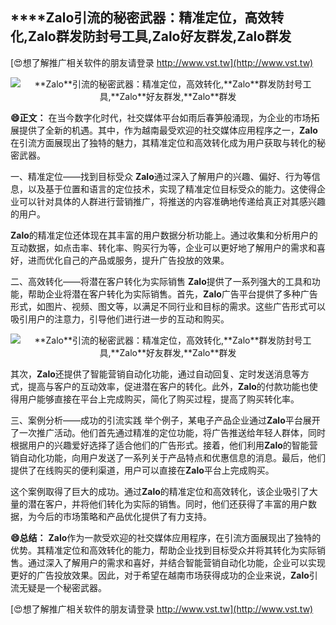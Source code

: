 ## ****Zalo**引流的秘密武器：精准定位，高效转化,**Zalo**群发防封号工具,**Zalo**好友群发,**Zalo**群发**

[😍想了解推广相关软件的朋友请登录 http://www.vst.tw](http://www.vst.tw)

 <center><img src="https://vst.tw/MP4/tuiguang/png/7.png" alt="**Zalo**引流的秘密武器：精准定位，高效转化,**Zalo**群发防封号工具,**Zalo**好友群发,**Zalo**群发"></center>

**😄正文：**
在当今数字化时代，社交媒体平台如雨后春笋般涌现，为企业的市场拓展提供了全新的机遇。其中，作为越南最受欢迎的社交媒体应用程序之一，**Zalo**在引流方面展现出了独特的魅力，其精准定位和高效转化成为用户获取与转化的秘密武器。

一、精准定位——找到目标受众
**Zalo**通过深入了解用户的兴趣、偏好、行为等信息，以及基于位置和语言的定位技术，实现了精准定位目标受众的能力。这使得企业可以针对具体的人群进行营销推广，将推送的内容准确地传递给真正对其感兴趣的用户。

**Zalo**的精准定位还体现在其丰富的用户数据分析功能上。通过收集和分析用户的互动数据，如点击率、转化率、购买行为等，企业可以更好地了解用户的需求和喜好，进而优化自己的产品或服务，提升广告投放的效果。

二、高效转化——将潜在客户转化为实际销售
**Zalo**提供了一系列强大的工具和功能，帮助企业将潜在客户转化为实际销售。首先，**Zalo**广告平台提供了多种广告形式，如图片、视频、图文等，以满足不同行业和目标的需求。这些广告形式可以吸引用户的注意力，引导他们进行进一步的互动和购买。

 <center><img src="https://vst.tw/MP4/tuiguang/png/3.png" alt="**Zalo**引流的秘密武器：精准定位，高效转化,**Zalo**群发防封号工具,**Zalo**好友群发,**Zalo**群发"></center>

其次，**Zalo**还提供了智能营销自动化功能，通过自动回复、定时发送消息等方式，提高与客户的互动效率，促进潜在客户的转化。此外，**Zalo**的付款功能也使得用户能够直接在平台上完成购买，简化了购买过程，提高了购买转化率。

三、案例分析——成功的引流实践
举个例子，某电子产品企业通过**Zalo**平台展开了一次推广活动。他们首先通过精准的定位功能，将广告推送给年轻人群体，同时根据用户的兴趣爱好选择了适合他们的广告形式。接着，他们利用**Zalo**的智能营销自动化功能，向用户发送了一系列关于产品特点和优惠信息的消息。最后，他们提供了在线购买的便利渠道，用户可以直接在**Zalo**平台上完成购买。

这个案例取得了巨大的成功。通过**Zalo**的精准定位和高效转化，该企业吸引了大量的潜在客户，并将他们转化为实际的销售。同时，他们还获得了丰富的用户数据，为今后的市场策略和产品优化提供了有力支持。

**😄总结：**
**Zalo**作为一款受欢迎的社交媒体应用程序，在引流方面展现出了独特的优势。其精准定位和高效转化的能力，帮助企业找到目标受众并将其转化为实际销售。通过深入了解用户的需求和喜好，并结合智能营销自动化功能，企业可以实现更好的广告投放效果。因此，对于希望在越南市场获得成功的企业来说，**Zalo**引流无疑是一个秘密武器。

[😍想了解推广相关软件的朋友请登录 http://www.vst.tw](http://www.vst.tw)



